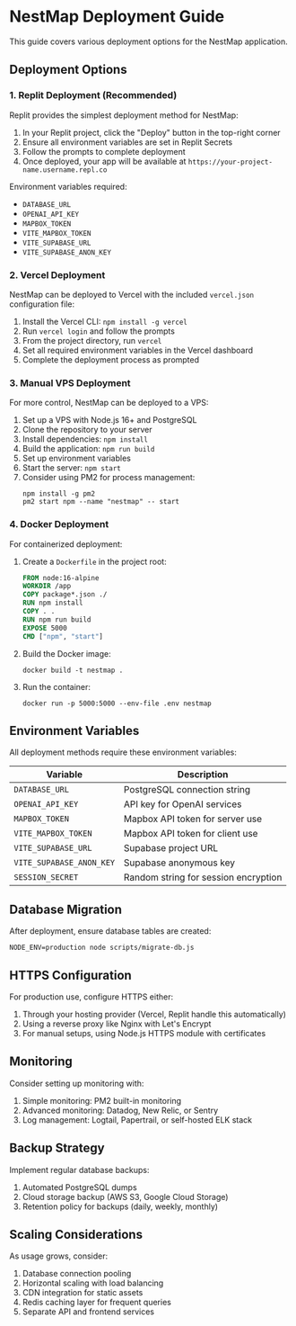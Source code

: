 # NestMap Deployment Guide

This guide covers various deployment options for the NestMap application.

## Deployment Options

### 1. Replit Deployment (Recommended)

Replit provides the simplest deployment method for NestMap:

1. In your Replit project, click the "Deploy" button in the top-right corner
2. Ensure all environment variables are set in Replit Secrets
3. Follow the prompts to complete deployment
4. Once deployed, your app will be available at `https://your-project-name.username.repl.co`

Environment variables required:
- `DATABASE_URL`
- `OPENAI_API_KEY`
- `MAPBOX_TOKEN`
- `VITE_MAPBOX_TOKEN`
- `VITE_SUPABASE_URL`
- `VITE_SUPABASE_ANON_KEY`

### 2. Vercel Deployment

NestMap can be deployed to Vercel with the included `vercel.json` configuration file:

1. Install the Vercel CLI: `npm install -g vercel`
2. Run `vercel login` and follow the prompts
3. From the project directory, run `vercel`
4. Set all required environment variables in the Vercel dashboard
5. Complete the deployment process as prompted

### 3. Manual VPS Deployment

For more control, NestMap can be deployed to a VPS:

1. Set up a VPS with Node.js 16+ and PostgreSQL
2. Clone the repository to your server
3. Install dependencies: `npm install`
4. Build the application: `npm run build`
5. Set up environment variables
6. Start the server: `npm start`
7. Consider using PM2 for process management: 
   ```
   npm install -g pm2
   pm2 start npm --name "nestmap" -- start
   ```

### 4. Docker Deployment

For containerized deployment:

1. Create a `Dockerfile` in the project root:
   ```dockerfile
   FROM node:16-alpine
   WORKDIR /app
   COPY package*.json ./
   RUN npm install
   COPY . .
   RUN npm run build
   EXPOSE 5000
   CMD ["npm", "start"]
   ```

2. Build the Docker image:
   ```
   docker build -t nestmap .
   ```

3. Run the container:
   ```
   docker run -p 5000:5000 --env-file .env nestmap
   ```

## Environment Variables

All deployment methods require these environment variables:

| Variable | Description |
|----------|-------------|
| `DATABASE_URL` | PostgreSQL connection string |
| `OPENAI_API_KEY` | API key for OpenAI services |
| `MAPBOX_TOKEN` | Mapbox API token for server use |
| `VITE_MAPBOX_TOKEN` | Mapbox API token for client use |
| `VITE_SUPABASE_URL` | Supabase project URL |
| `VITE_SUPABASE_ANON_KEY` | Supabase anonymous key |
| `SESSION_SECRET` | Random string for session encryption |

## Database Migration

After deployment, ensure database tables are created:

```
NODE_ENV=production node scripts/migrate-db.js
```

## HTTPS Configuration

For production use, configure HTTPS either:

1. Through your hosting provider (Vercel, Replit handle this automatically)
2. Using a reverse proxy like Nginx with Let's Encrypt
3. For manual setups, using Node.js HTTPS module with certificates

## Monitoring

Consider setting up monitoring with:

1. Simple monitoring: PM2 built-in monitoring
2. Advanced monitoring: Datadog, New Relic, or Sentry
3. Log management: Logtail, Papertrail, or self-hosted ELK stack

## Backup Strategy

Implement regular database backups:

1. Automated PostgreSQL dumps
2. Cloud storage backup (AWS S3, Google Cloud Storage)
3. Retention policy for backups (daily, weekly, monthly)

## Scaling Considerations

As usage grows, consider:

1. Database connection pooling
2. Horizontal scaling with load balancing
3. CDN integration for static assets
4. Redis caching layer for frequent queries
5. Separate API and frontend services